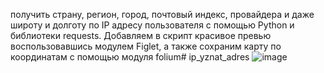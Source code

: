 получить страну, регион, город, почтовый индекс, провайдера и даже широту и долготу по IP адресу пользователя с помощью Python и библиотеки requests. Добавляем в скрипт красивое превью воспользовавшись модулем Figlet, а также сохраним карту по координатам с помощью модуля folium# ip_yznat_adres
![image](https://github.com/MK129y/ip_yznat_adres/assets/107107336/a4ccd0f4-3433-49e5-a4b4-641c4e72d723)
